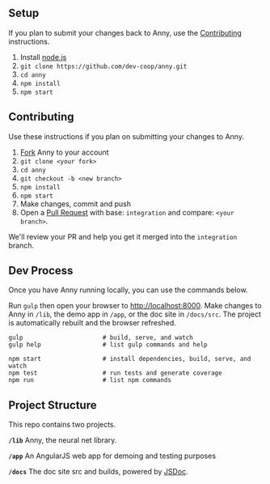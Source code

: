 ## Setup

If you plan to submit your changes back to Anny, use the [Contributing](#Contributing) instructions.

1. Install [node.js](https://nodejs.org/)
1. `git clone https://github.com/dev-coop/anny.git`
1. `cd anny`
1. `npm install`
1. `npm start`

## Contributing

Use these instructions if you plan on submitting your changes to Anny.

1. [Fork](https://github.com/dev-coop/anny/fork) Anny to your account
1. `git clone <your fork>`
1. `cd anny`
1. `git checkout -b <new branch>`
1. `npm install`
1. `npm start`
1. Make changes, commit and push
1. Open a [Pull Request](https://github.com/dev-coop/anny/compare/integration...) with base: `integration` and compare: `<your branch>`.

We'll review your PR and help you get it merged into the `integration` branch.

## Dev Process

Once you have Anny running locally, you can use the commands below.

Run `gulp` then open your browser to [http://localhost:8000](http://localhost:8000).
Make changes to Anny in `/lib`, the demo app in `/app`, or the doc site in `/docs/src`.
The project is automatically rebuilt and the browser refreshed.

```
gulp                      # build, serve, and watch
gulp help                 # list gulp commands and help

npm start                 # install dependencies, build, serve, and watch
npm test                  # run tests and generate coverage
npm run                   # list npm commands
```

## Project Structure

This repo contains two projects.

**`/lib`**
Anny, the neural net library.  

**`/app`**
An AngularJS web app for demoing and testing purposes

**`/docs`**
The doc site src and builds, powered by [JSDoc](http://usejsdoc.org/).
